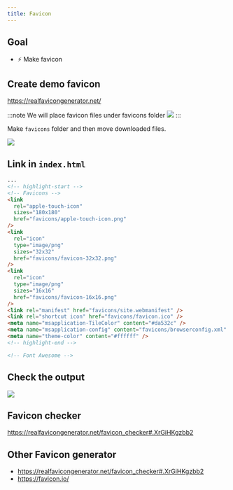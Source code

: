 ```yaml
---
title: Favicon
---
```


## Goal
- ⚡ Make favicon


## Create demo favicon
https://realfavicongenerator.net/


:::note
We will place favicon files under favicons folder
![](https://storage.googleapis.com/coderhackers-assets/docs/img/20200506_030309.gif)
:::

Make `favicons` folder and then move downloaded files.

![](https://storage.googleapis.com/coderhackers-assets/docs/img/2020-05-06-03-06-13.png)

## Link in `index.html`
```html title="index.html"
...
<!-- highlight-start -->
<!-- Favicons -->
<link
  rel="apple-touch-icon"
  sizes="180x180"
  href="favicons/apple-touch-icon.png"
/>
<link
  rel="icon"
  type="image/png"
  sizes="32x32"
  href="favicons/favicon-32x32.png"
/>
<link
  rel="icon"
  type="image/png"
  sizes="16x16"
  href="favicons/favicon-16x16.png"
/>
<link rel="manifest" href="favicons/site.webmanifest" />
<link rel="shortcut icon" href="favicons/favicon.ico" />
<meta name="msapplication-TileColor" content="#da532c" />
<meta name="msapplication-config" content="favicons/browserconfig.xml" />
<meta name="theme-color" content="#ffffff" />
<!-- highlight-end -->

<!-- Font Awesome -->
```

## Check the output
![](https://storage.googleapis.com/coderhackers-assets/docs/img/2020-05-06-03-09-43.png)

## Favicon checker
https://realfavicongenerator.net/favicon_checker#.XrGiHKgzbb2

## Other Favicon generator

- https://realfavicongenerator.net/favicon_checker#.XrGiHKgzbb2
- https://favicon.io/

